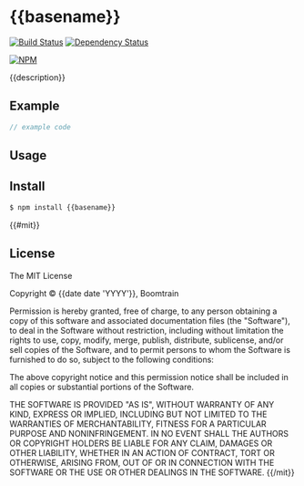 # {{basename}}

[![Build Status](https://img.shields.io/travis/boomtrain/{{basename}}.svg?style=flat-square)](https://travis-ci.org/boomtrain/{{basename}})
[![Dependency Status](https://img.shields.io/david/boomtrain/{{basename}}.svg?style=flat-square)](https://david-dm.org/boomtrain/{{basename}})

[![NPM](https://nodei.co/npm/{{basename}}.png?compact=true)](https://nodei.co/npm/{{basename}}/)

{{description}}

## Example

``` js
// example code
```

## Usage

## Install

``` bash
$ npm install {{basename}}
```

{{#mit}}
## License

The MIT License

Copyright &copy; {{date date 'YYYY'}}, Boomtrain

Permission is hereby granted, free of charge, to any person obtaining a copy of this software and associated documentation files (the "Software"), to deal in the Software without restriction, including without limitation the rights to use, copy, modify, merge, publish, distribute, sublicense, and/or sell copies of the Software, and to permit persons to whom the Software is furnished to do so, subject to the following conditions:

The above copyright notice and this permission notice shall be included in all copies or substantial portions of the Software.

THE SOFTWARE IS PROVIDED "AS IS", WITHOUT WARRANTY OF ANY KIND, EXPRESS OR IMPLIED, INCLUDING BUT NOT LIMITED TO THE WARRANTIES OF MERCHANTABILITY, FITNESS FOR A PARTICULAR PURPOSE AND NONINFRINGEMENT. IN NO EVENT SHALL THE AUTHORS OR COPYRIGHT HOLDERS BE LIABLE FOR ANY CLAIM, DAMAGES OR OTHER LIABILITY, WHETHER IN AN ACTION OF CONTRACT, TORT OR OTHERWISE, ARISING FROM, OUT OF OR IN CONNECTION WITH THE SOFTWARE OR THE USE OR OTHER DEALINGS IN THE SOFTWARE.
{{/mit}}
